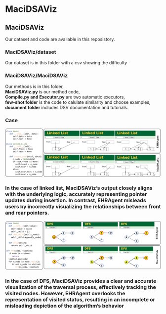 # MaciDSAViz

## MaciDSAViz
Our dataset and code are available in this reposistory.

### MaciDSAViz/dataset
Our dataset is in this folder with a csv showing the difficulty

### MaciDSAViz/MaciDSAViz
Our methods is in this folder, \
**MaciDSAViz.py** is our method code, \
**Compile.py and Executor.py** are two automatic executors, \
**few-shot folder** is the code to calulate similarity and choose examples, \
**document folder** includes DSV documentation and tutorials.

### Case
![](./case_1.jpg)

### In the case of linked list, MaciDSAViz’s output closely aligns with the underlying logic, accurately representing pointer updates during insertion. In contrast, EHRAgent misleads users by incorrectly visualizing the relationships between front and rear pointers.

![](./case_2.jpg)

###  In the case of DFS, MaciDSAViz provides a clear and accurate visualization of the traversal process, effectively tracking the visited nodes. However, EHRAgent overlooks the representation of visited status, resulting in an incomplete or misleading depiction of the algorithm’s behavior
